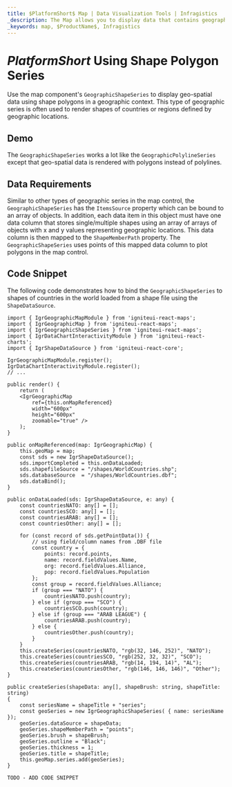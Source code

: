 ```yaml
---
title: $PlatformShort$ Map | Data Visualization Tools | Infragistics
_description: The Map allows you to display data that contains geographic locations from view models or geo-spatial data loaded from shape files on geographic imagery maps.View the demo, dependencies, usage and toolbar for more information.
_keywords: map, $ProductName$, Infragistics
---
```


# $PlatformShort$ Using Shape Polygon Series

Use the map component's `GeographicShapeSeries` to display geo-spatial data using shape polygons in a geographic context. This type of geographic series is often used to render shapes of countries or regions defined by geographic locations.

## Demo


<code-view style="height: 400px" 
           data-demos-base-url="{environment:dvDemosBaseUrl}" 
           iframe-src="{environment:dvDemosBaseUrl}/maps/geo-map-type-shape-polygon-series" >
</code-view>


<div class="divider--half"></div>

The `GeographicShapeSeries` works a lot like the `GeographicPolylineSeries` except that geo-spatial data is rendered with polygons instead of polylines.

## Data Requirements
Similar to other types of geographic series in the map control, the `GeographicShapeSeries` has the `ItemsSource` property which can be bound to an array of objects. In addition, each data item in this object must have one data column that stores single/multiple shapes using an array of arrays of objects with x and y values representing geographic locations. This data column is then mapped to the `ShapeMemberPath` property. The `GeographicShapeSeries` uses points of this mapped data column to plot polygons in the map control.

## Code Snippet
The following code demonstrates how to bind the `GeographicShapeSeries` to shapes of countries in the world loaded from a shape file using the `ShapeDataSource`.

<!-- React -->
```tsx
import { IgrGeographicMapModule } from 'igniteui-react-maps';
import { IgrGeographicMap } from 'igniteui-react-maps';
import { IgrGeographicShapeSeries } from 'igniteui-react-maps';
import { IgrDataChartInteractivityModule } from 'igniteui-react-charts';
import { IgrShapeDataSource } from 'igniteui-react-core';

IgrGeographicMapModule.register();
IgrDataChartInteractivityModule.register();
// ...

public render() {
    return (
    <IgrGeographicMap
        ref={this.onMapReferenced}
        width="600px"
        height="600px"
        zoomable="true" />
    );
}

public onMapReferenced(map: IgrGeographicMap) {
    this.geoMap = map;
    const sds = new IgrShapeDataSource();
    sds.importCompleted = this.onDataLoaded;
    sds.shapefileSource = "/shapes/WorldCountries.shp";
    sds.databaseSource  = "/shapes/WorldCountries.dbf";
    sds.dataBind();
}

public onDataLoaded(sds: IgrShapeDataSource, e: any) {
    const countriesNATO: any[] = [];
    const countriesSCO: any[] = [];
    const countriesARAB: any[] = [];
    const countriesOther: any[] = [];

    for (const record of sds.getPointData()) {
        // using field/column names from .DBF file
        const country = {
            points: record.points,
            name: record.fieldValues.Name,
            org: record.fieldValues.Alliance,
            pop: record.fieldValues.Population
        };
        const group = record.fieldValues.Alliance;
        if (group === "NATO") {
            countriesNATO.push(country);
        } else if (group === "SCO") {
            countriesSCO.push(country);
        } else if (group === "ARAB LEAGUE") {
            countriesARAB.push(country);
        } else {
            countriesOther.push(country);
        }
    }
    this.createSeries(countriesNATO, "rgb(32, 146, 252)", "NATO");
    this.createSeries(countriesSCO, "rgb(252, 32, 32)", "SCO");
    this.createSeries(countriesARAB, "rgb(14, 194, 14)", "AL");
    this.createSeries(countriesOther, "rgb(146, 146, 146)", "Other");
}

public createSeries(shapeData: any[], shapeBrush: string, shapeTitle: string)
{
    const seriesName = shapeTitle + "series";
    const geoSeries = new IgrGeographicShapeSeries( { name: seriesName });
    geoSeries.dataSource = shapeData;
    geoSeries.shapeMemberPath = "points";
    geoSeries.brush = shapeBrush;
    geoSeries.outline = "Black";
    geoSeries.thickness = 1;
    geoSeries.title = shapeTitle;
    this.geoMap.series.add(geoSeries);
}
```

<!-- Angular -->
```html
TODO - ADD CODE SNIPPET
```

